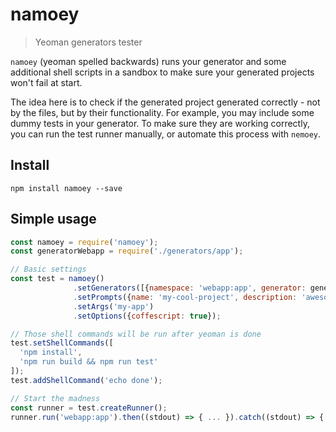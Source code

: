 # namoey

> Yeoman generators tester

`namoey` (yeoman spelled backwards) runs your generator and some additional shell scripts in a sandbox to make sure your generated projects won't fail at start.

The idea here is to check if the generated project generated correctly - not by the files, but by their functionality. For example, you may include some dummy tests in your generator. To make sure they are working correctly, you can run the test runner manually, or automate this process with `nemoey`.

## Install

```console
npm install namoey --save
```

## Simple usage

```javascript
const namoey = require('namoey');
const generatorWebapp = require('./generators/app');

// Basic settings
const test = namoey()
              .setGenerators([{namespace: 'webapp:app', generator: generatorWebapp}]) // Make sure to add sub-generator for composability
              .setPrompts({name: 'my-cool-project', description: 'awesome stuff'})
              .setArgs('my-app')
              .setOptions({coffescript: true});

// Those shell commands will be run after yeoman is done
test.setShellCommands([
  'npm install',
  'npm run build && npm run test'
]);
test.addShellCommand('echo done');

// Start the madness
const runner = test.createRunner();
runner.run('webapp:app').then((stdout) => { ... }).catch((stdout) => { ... });
```
